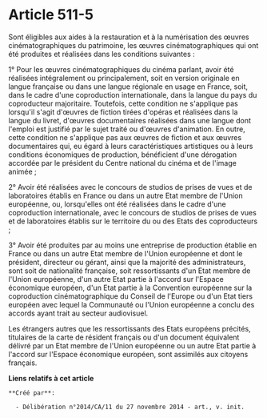 # Article 511-5

Sont éligibles aux aides à la restauration et à la numérisation des œuvres cinématographiques du patrimoine, les œuvres
cinématographiques qui ont été produites et réalisées dans les conditions suivantes : 

1° Pour les œuvres cinématographiques du cinéma parlant, avoir été réalisées intégralement ou principalement, soit en version
originale en langue française ou dans une langue régionale en usage en France, soit, dans le cadre d'une coproduction
internationale, dans la langue du pays du coproducteur majoritaire. Toutefois, cette condition ne s'applique pas lorsqu'il
s'agit d'œuvres de fiction tirées d'opéras et réalisées dans la langue du livret, d'œuvres documentaires réalisées dans une
langue dont l'emploi est justifié par le sujet traité ou d'œuvres d'animation. En outre, cette condition ne s'applique pas
aux œuvres de fiction et aux œuvres documentaires qui, eu égard à leurs caractéristiques artistiques ou à leurs conditions
économiques de production, bénéficient d'une dérogation accordée par le président du Centre national du cinéma et de l'image
animée ; 

2° Avoir été réalisées avec le concours de studios de prises de vues et de laboratoires établis en France ou dans un autre
Etat membre de l'Union européenne, ou, lorsqu'elles ont été réalisées dans le cadre d'une coproduction internationale, avec
le concours de studios de prises de vues et de laboratoires établis sur le territoire du ou des Etats des coproducteurs ; 

3° Avoir été produites par au moins une entreprise de production établie en France ou dans un autre Etat membre de l'Union
européenne et dont le président, directeur ou gérant, ainsi que la majorité des administrateurs, sont soit de nationalité
française, soit ressortissants d'un Etat membre de l'Union européenne, d'un autre Etat partie à l'accord sur l'Espace
économique européen, d'un Etat partie à la Convention européenne sur la coproduction cinématographique du Conseil de l'Europe
ou d'un Etat tiers européen avec lequel la Communauté ou l'Union européenne a conclu des accords ayant trait au secteur
audiovisuel. 

Les étrangers autres que les ressortissants des Etats européens précités, titulaires de la carte de résident français ou d'un
document équivalent délivré par un Etat membre de l'Union européenne ou un autre Etat partie à l'accord sur l'Espace
économique européen, sont assimilés aux citoyens français.

**Liens relatifs à cet article**

	**Créé par**:

	  - Délibération n°2014/CA/11 du 27 novembre 2014 - art., v. init.
